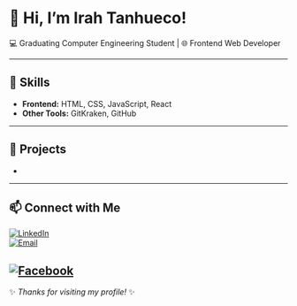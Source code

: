 # 👋 Hi, I’m Irah Tanhueco!  

💻 Graduating Computer Engineering Student | 🌐 Frontend Web Developer 

---

## 🚀 Skills  
- **Frontend:** HTML, CSS, JavaScript, React  
- **Other Tools:** GitKraken, GitHub  

---

## 📂 Projects  
-

---

## 📫 Connect with Me  
[![LinkedIn](https://img.shields.io/badge/LinkedIn-blue?logo=linkedin)]([your-linkedin-link](https://www.linkedin.com/in/irah-lourene-tanhueco-241027383/))  
[![Email](https://img.shields.io/badge/Email-me-red?logo=gmail)](mailto:irahtanhueco9@gmail.com)  

[![Facebook](https://img.shields.io/badge/Facebook-1877F2?logo=facebook&logoColor=white)]([your-facebook-link](https://www.facebook.com/kinglxs))  
---
✨ _Thanks for visiting my profile!_ ✨
